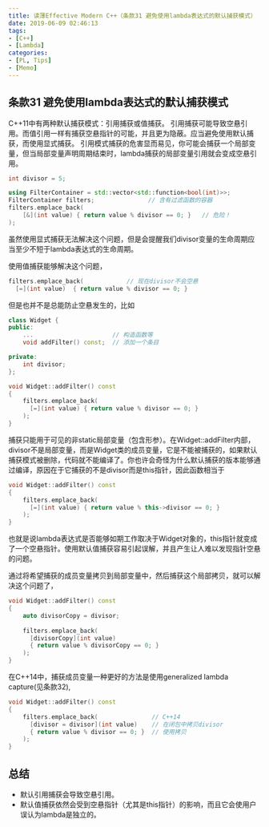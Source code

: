 ```yaml
---
title: 读薄Effective Modern C++（条款31 避免使用lambda表达式的默认捕获模式）
date: 2019-06-09 02:46:13
tags:
- [C++]
- [Lambda]
categories:
- [PL, Tips]
- [Memo]
---
```


## 条款31 避免使用lambda表达式的默认捕获模式

C++11中有两种默认捕获模式：引用捕获或值捕获。
引用捕获可能导致空悬引用。而值引用一样有捕获空悬指针的可能，并且更为隐蔽。应当避免使用默认捕获，而使用显式捕获。
引用模式捕获的危害显而易见，你可能会捕获一个局部变量，但当局部变量声明周期结束时，lambda捕获的局部变量引用就会变成空悬引用。

```cpp
int divisor = 5;

using FilterContainer = std::vector<std::function<bool(int)>>;
FilterContainer filters;               // 含有过滤函数的容器 
filters.emplace_back(
    [&](int value) { return value % divisor == 0; }   // 危险！
);
```
虽然使用显式捕获无法解决这个问题，但是会提醒我们divisor变量的生命周期应当至少不短于lambda表达式的生命周期。

<!--more-->

使用值捕获能够解决这个问题，
```cpp
filters.emplace_back(            // 现在divisor不会空悬
  [=](int value)  { return value % divisor == 0; }
```

但是也并不是总能防止空悬发生的，比如
```cpp
class Widget {
public:
    ...                      // 构造函数等
    void addFilter() const;  // 添加一个条目

private:
    int divisor;
};

void Widget::addFilter() const
{
    filters.emplace_back(
      [=](int value) { return value % divisor == 0; }
    );
}
```
捕获只能用于可见的非static局部变量（包含形参）。在Widget::addFilter内部，divisor不是局部变量，而是Widget类的成员变量，它是不能被捕获的，如果默认捕获模式被删除，代码就不能编译了。你也许会奇怪为什么默认捕获的版本能够通过编译，原因在于它捕获的不是divisor而是this指针，因此函数相当于
```cpp
void Widget::addFilter() const
{
    filters.emplace_back(
      [=](int value) { return value % this->divisor == 0; }
    );
}
```
也就是说lambda表达式是否能够如期工作取决于Widget对象的，this指针就变成了一个空悬指针。使用默认值捕获容易引起误解，并且产生让人难以发现指针空悬的问题。

通过将希望捕获的成员变量拷贝到局部变量中，然后捕获这个局部拷贝，就可以解决这个问题了，
```cpp
void Widget::addFilter() const 
{
    auto divisorCopy = divisor;
    
    filters.emplace_back(
      [divisorCopy](int value)
      { return value % divisorCopy == 0; }
    );
}
```
在C++14中，捕获成员变量一种更好的方法是使用generalized lambda capture(见条款32),
```cpp
void Widget::addFilter() const 
{
    filters.emplace_back(               // C++14
      [divisor = divisor](int value)    // 在闭包中拷贝divisor
      { return value % divisor == 0; }  // 使用拷贝
    );
}
```

## 总结
- 默认引用捕获会导致空悬引用。
- 默认值捕获依然会受到空悬指针（尤其是this指针）的影响，而且它会使用户误认为lambda是独立的。
